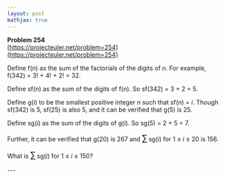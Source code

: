 ```yaml
---
layout: post
mathjax: true
---
```

**Problem 254**  
[https://projecteuler.net/problem=254](https://projecteuler.net/problem=254)

<p>Define f(<var>n</var>) as the sum of the factorials of the digits of <var>n</var>. For example, f(342) = 3! + 4! + 2! = 32.</p>

<p>Define sf(<var>n</var>) as the sum of the digits of f(<var>n</var>). So sf(342) = 3 + 2 = 5.</p>

<p>Define g(<var>i</var>) to be the smallest positive integer <var>n</var> such that sf(<var>n</var>) = <var>i</var>. Though sf(342) is 5, sf(25) is also 5, and it can be verified that g(5) is 25.</p>

<p>Define sg(<var>i</var>) as the sum of the digits of g(<var>i</var>). So sg(5) = 2 + 5 = 7.</p>

<p>Further, it can be verified that g(20) is 267 and <span style="font-size:larger;"><span style="font-size:larger;">∑</span></span> sg(<var>i</var>) for 1 ≤ <var>i</var> ≤ 20 is 156.</p>

<p>What is <span style="font-size:larger;"><span style="font-size:larger;">∑</span></span> sg(<var>i</var>) for 1 ≤ <var>i</var> ≤ 150?</p>
---
